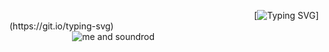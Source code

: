 ⠀⠀⠀⠀⠀⠀⠀⠀⠀⠀⠀⠀⠀⠀⠀⠀⠀⠀⠀⠀⠀⠀⠀⠀⠀⠀⠀⠀ ⠀⠀⠀⠀⠀⠀ ⠀ ⠀⠀[![Typing SVG](https://readme-typing-svg.demolab.com?font=Comic+Neue&pause=1000&color=FFC884D7&width=435&lines=but+when+i+met+you+right+away+i+knew;you+would+never+ever%2C+ever+hurt+me.)](https://git.io/typing-svg)
⠀⠀⠀⠀⠀⠀⠀⠀⠀⠀⠀⠀⠀⠀⠀⠀⠀⠀⠀⠀⠀⠀⠀⠀⠀⠀⠀⠀ ⠀⠀⠀⠀⠀⠀ ⠀ ⠀⠀![me and soundrod](https://files.catbox.moe/acschm.png)
